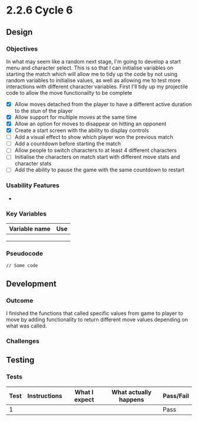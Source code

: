 # 2.2.6 Cycle 6

## Design

### Objectives

In what may seem like a random next stage, I'm going to develop a start menu and character select. This is so that I can initialise variables on starting the match which will allow me to tidy up the code by not using random variables to initialise values, as well as allowing me to test more interactions with different character variables. First I'll tidy up my projectile code to allow the move functionailty to be complete

* [x] Allow moves detached from the player to have a different active duration to the stun of the player
* [x] Allow support for multiple moves at the same time
* [x] Allow an option for moves to disappear on hitting an opponent
* [x] Create a start screen with the ability to display controls
* [ ] Add a visual effect to show which player won the previous match
* [ ] Add a countdown before starting the match
* [ ] Allow people to switch characters to at least 4 different characters
* [ ] Initialise the characters on match start with different move stats and character stats
* [ ] Add the ability to pause the game with the same countdown to restart

### Usability Features

*

### Key Variables

| Variable name | Use |
| ------------- | --- |
|               |     |
|               |     |
|               |     |

### Pseudocode

```
// Some code
```

## Development

### Outcome

I finished the functions that called specific values from game to player to move by adding functionality to return different move values depending on what was called.&#x20;

### Challenges



## Testing

### Tests

| Test | Instructions | What I expect | What actually happens | Pass/Fail |
| ---- | ------------ | ------------- | --------------------- | --------- |
| 1    |              |               |                       | Pass      |
